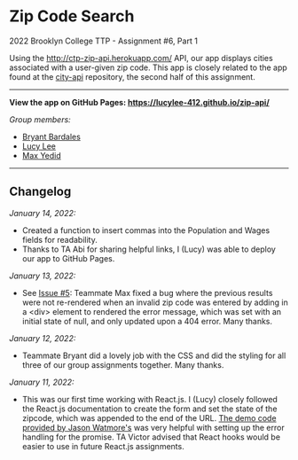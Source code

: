 # Zip Code Search
2022 Brooklyn College TTP - Assignment #6, Part 1

Using the http://ctp-zip-api.herokuapp.com/ API, our app displays cities associated with a user-given zip code.
This app is closely related to the app found at the [city-api](https://github.com/lucylee-412/city-api) repository, the second half of this assignment.

---
**View the app on GitHub Pages: https://lucylee-412.github.io/zip-api/**

*Group members:*  
* [Bryant Bardales](https://github.com/bryant-bardales)
* [Lucy Lee](https://github.com/lucylee-412)
* [Max Yedid](https://github.com/maxyedid)

---
## Changelog
*January 14, 2022:*

* Created a function to insert commas into the Population and Wages fields for readability.
* Thanks to TA Abi for sharing helpful links, I (Lucy) was able to deploy our app to GitHub Pages.

*January 13, 2022:*  

* See [Issue #5](/../../issues/5): Teammate Max fixed a bug where the previous results were not re-rendered when an invalid zip code was entered by adding in a \<div> element to rendered the error message, which was set with an initial state of null, and only updated upon a 404 error. Many thanks.

*January 12, 2022:*

* Teammate Bryant did a lovely job with the CSS and did the styling for all three of our group assignments together. Many thanks.

*January 11, 2022:*

* This was our first time working with React.js.
I (Lucy) closely followed the React.js documentation to create the form and set the state of the zipcode, which was appended to the end of the URL.
[The demo code provided by Jason Watmore's](https://stackblitz.com/edit/react-http-get-request-examples-fetch?file=App%2FApp.jsx) was very helpful with setting up the error handling for the promise.
TA Victor advised that React hooks would be easier to use in future React.js assignments.
